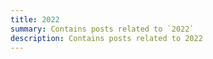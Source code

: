 ```yaml
---
title: 2022
summary: Contains posts related to `2022`
description: Contains posts related to 2022
---
```

